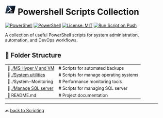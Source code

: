 # <img src="../Assets/Powershell.svg" width="35"> Powershell Scripts Collection

[![PowerShell](https://custom-icon-badges.demolab.com/badge/.-PowerShell-blue.svg?style=flat&logo=powershell-core-eyecatch32&logoColor=white)](https://learn.microsoft.com/en-us/powershell/scripting/install/installing-powershell-on-windows?view=powershell-7.5)
[![PowerShell](https://img.shields.io/badge/PowerShell-5.1%2B-blue?logo=powershell)](https://docs.microsoft.com/en-us/powershell/)
[![License: MIT](https://img.shields.io/badge/License-MIT-green.svg)](https://opensource.org/licenses/MIT)
[![Run Script on Push](https://github.com/KR-Sew/Scripting/actions/workflows/bash.yml/badge.svg)](https://github.com/KR-Sew/Scripting/actions/workflows/bash.yml)

A collection of useful PowerShell scripts for system administration, automation, and DevOps workflows.  

## 📂 Folder Structure  

|                          |                                        |
|:------------------------|:---------------------------------------|
|  📂 [./MS Hyper V and VM](./MS%20Hyper%20V%20and%20VM/) |  # Scripts for automated backups        |
|  📂 [./System uitilities](./System%20utilities/) |  # Scripts for manage operating systems |
|  📂 ./System-Monitoring  |  # Performance monitoring tools         |
|  📂 [./Manage SQL server](./Manage%20SQL%20server%20scripts/)  |  # Scripts for managing SQL server      |
|  📄 README.md          |  # Project documentation                |

---

🔙 [back to Scripting](../)
